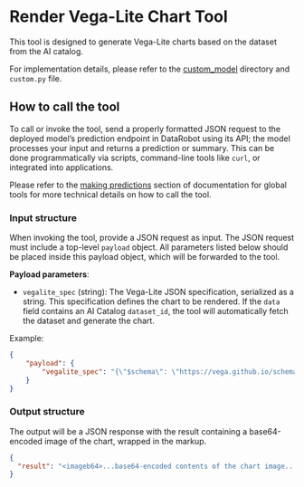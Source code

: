 # Render Vega-Lite Chart Tool

This tool is designed to generate Vega-Lite charts based on the dataset from the AI catalog. 

For implementation details, please refer to the [custom_model](./custom_model) directory and `custom.py` file.


## How to call the tool
To call or invoke the tool, send a properly formatted JSON request to the deployed model’s prediction endpoint in DataRobot using its API; the model processes your input and returns a prediction or summary. This can be done programmatically via scripts, command-line tools like `curl`, or integrated into applications.

Please refer to the [making predictions](../README.md#making-predictions) section of documentation for global tools for more technical details on how to call the tool.

### Input structure
When invoking the tool, provide a JSON request as input. The JSON request must include a top-level `payload` object. All parameters listed below should be placed inside this payload object, which will be forwarded to the tool.

**Payload parameters**:
- `vegalite_spec` (string): The Vega-Lite JSON specification, serialized as a string. This specification defines the chart to be rendered. If the `data` field contains an AI Catalog `dataset_id`, the tool will automatically fetch the dataset and generate the chart.  

Example:

```json
{
    "payload": {
        "vegalite_spec": "{\"$schema\": \"https://vega.github.io/schema/vega-lite/v5.json\", \"description\": \"A simple point chart for the IRIS dataset\", \"data\": \"683ee07e7e96db41ab02b263\", \"mark\": {\"type\": \"point\"}, \"encoding\": {\"x\": {\"field\": \"sepal length (cm)\", \"type\": \"quantitative\"}, \"y\": {\"field\": \"sepal width (cm)\", \"type\": \"quantitative\"}, \"color\": {\"field\": \"species\", \"type\": \"nominal\"}}, \"width\": 400, \"height\": 300}"
    }
}
```

### Output structure
The output will be a JSON response with the result containing a base64-encoded image of the chart, wrapped in the markup.

```json
{
  "result": "<imageb64>...base64-encoded contents of the chart image...</imageb64>" 
}
```
